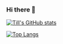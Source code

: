 ### Hi there 👋

[![Till's GitHub stats](https://github-readme-stats.vercel.app/api?username=tbung&show_icons=true&theme=radical)](https://github.com/tbung)

[![Top Langs](https://github-readme-stats.vercel.app/api/top-langs/?username=tbung&hide=jupyter_notebook)](https://github.com/tbung)

<!--
**tbung/tbung** is a ✨ _special_ ✨ repository because its `README.md` (this file) appears on your GitHub profile.

Here are some ideas to get you started:

- 🔭 I’m currently working on ...
- 🌱 I’m currently learning ...
- 👯 I’m looking to collaborate on ...
- 🤔 I’m looking for help with ...
- 💬 Ask me about ...
- 📫 How to reach me: ...
- 😄 Pronouns: ...
- ⚡ Fun fact: ...
-->

